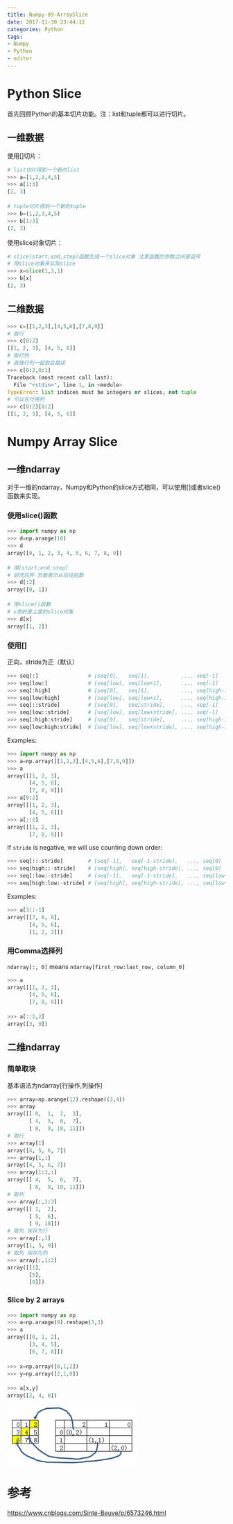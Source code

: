 ```yaml
---
title: Numpy-09-ArraySlice
date: 2017-11-30 23:44:12
categories: Python
tags:
- Numpy
- Python
- nditer
---
```


# Python Slice

首先回顾Python的基本切片功能。注：list和tuple都可以进行切片。

## 一维数据

使用[]切片：

```python
# list切片得到一个新的list
>>> a=[1,2,3,4,5]
>>> a[1:3]
[2, 3]

# tuple切片得到一个新的tuple
>>> b=(1,2,3,4,5)
>>> b[1:3]
(2, 3)
```

使用slice对象切片：

```python
# slice(start,end,step)函数生成一个slice对象 注意函数的参数之间是逗号
# 用slice对象来实现slice
>>> x=slice(1,3,1)
>>> b[x]
(2, 3)
```

## 二维数据

```python
>>> c=[[1,2,3],[4,5,6],[7,8,9]]
# 取行
>>> c[0:2]
[[1, 2, 3], [4, 5, 6]]
# 取行列
# 直接行列一起取会错误
>>> c[0:2,0:1]
Traceback (most recent call last):
  File "<stdin>", line 1, in <module>
TypeError: list indices must be integers or slices, not tuple
# 可以先行再列
>>> c[0:2][0:2]
[[1, 2, 3], [4, 5, 6]]
```

# Numpy Array Slice

## 一维ndarray

对于一维的ndarray，Numpy和Python的slice方式相同，可以使用[]或者slice()函数来实现。

### 使用slice()函数

```python
>>> import numpy as np
>>> d=np.arange(10)
>>> d
array([0, 1, 2, 3, 4, 5, 6, 7, 8, 9])

# 用[start:end:step]
# 前闭后开 负数表示从后往前数
>>> d[:2]
array([0, 1])

# 用slice()函数
# x用的是上面的slice对象
>>> d[x]
array([1, 2])
```

### 使用[]

正向，stride为正（默认） 

```python
>>> seq[:]                # [seq[0],   seq[1],          ..., seq[-1]    ]
>>> seq[low:]             # [seq[low], seq[low+1],      ..., seq[-1]    ]
>>> seq[:high]            # [seq[0],   seq[1],          ..., seq[high-1]]
>>> seq[low:high]         # [seq[low], seq[low+1],      ..., seq[high-1]]
>>> seq[::stride]         # [seq[0],   seq[stride],     ..., seq[-1]    ]
>>> seq[low::stride]      # [seq[low], seq[low+stride], ..., seq[-1]    ]
>>> seq[:high:stride]     # [seq[0],   seq[stride],     ..., seq[high-1]]
>>> seq[low:high:stride]  # [seq[low], seq[low+stride], ..., seq[high-1]]
```

Examples:

```python
>>> import numpy as np
>>> a=np.array([[1,2,3],[4,5,6],[7,8,9]])
>>> a
array([[1, 2, 3],
       [4, 5, 6],
       [7, 8, 9]])
>>> a[0:2]
array([[1, 2, 3],
       [4, 5, 6]])
>>> a[::2]
array([[1, 2, 3],
       [7, 8, 9]])
```

If `stride` is negative, we will use counting down order:

```python
>>> seq[::-stride]        # [seq[-1],   seq[-1-stride],   ..., seq[0]    ]
>>> seq[high::-stride]    # [seq[high], seq[high-stride], ..., seq[0]    ]
>>> seq[:low:-stride]     # [seq[-1],   seq[-1-stride],   ..., seq[low+1]]
>>> seq[high:low:-stride] # [seq[high], seq[high-stride], ..., seq[low+1]]
```

Examples:

```python
>>> a[3::-1]
array([[7, 8, 9],
       [4, 5, 6],
       [1, 2, 3]])
```

### 用Comma选择列

`ndarray[:, 0]` means `ndarray[first_row:last_row, column_0]`

```python
>>> a
array([[1, 2, 3],
       [4, 5, 6],
       [7, 8, 9]])

>>> a[::2,2]
array([3, 9])
```

## 二维ndarray

### 简单取块

基本语法为ndarray[行操作,列操作]

```python
>>> array=np.arange(12).reshape((3,4))
>>> array
array([[ 0,  1,  2,  3],
       [ 4,  5,  6,  7],
       [ 8,  9, 10, 11]])
# 取行
>>> array[1]
array([4, 5, 6, 7])
>>> array[1,:]
array([4, 5, 6, 7])
>>> array[1:3,:]
array([[ 4,  5,  6,  7],
       [ 8,  9, 10, 11]])
# 取列
>>> array[:,1:3]
array([[ 1,  2],
       [ 5,  6],
       [ 9, 10]])
# 取列 保存为行
>>> array[:,1]
array([1, 5, 9])
# 取列 保存为列
>>> array[:,1:2]
array([[1],
       [5],
       [9]])
```

### Slice by 2 arrays

```python
>>> import numpy as np
>>> a=np.arange(9).reshape(3,3)
>>> a
array([[0, 1, 2],
       [3, 4, 5],
       [6, 7, 8]])

>>> x=np.array([0,1,2])
>>> y=np.array([2,1,0])

>>> a[x,y]
array([2, 4, 6])
```

![SlicebyArray](Numpy-09-ArraySlice/SlicebyArray.JPG)

# 参考

https://www.cnblogs.com/Sinte-Beuve/p/6573246.html